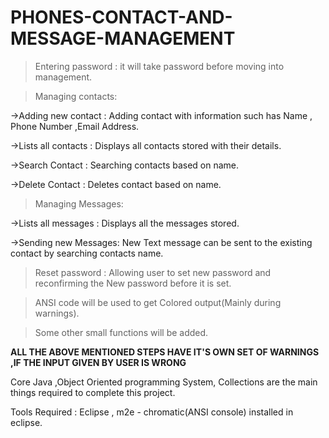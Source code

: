 # PHONES-CONTACT-AND-MESSAGE-MANAGEMENT
>Entering password : it will take password before moving into management.

>Managing contacts:
>
->Adding new contact : Adding contact with information such has Name , Phone Number ,Email Address.

->Lists all contacts : Displays all contacts stored with their details.

->Search Contact : Searching contacts based on name.

->Delete Contact : Deletes contact based on name.

>Managing Messages:
>
->Lists all messages : Displays all the messages stored.

->Sending new Messages: New Text message can be sent to the existing contact by searching contacts name.

>Reset password : Allowing user to set new password and reconfirming the New password before it is set.

> ANSI code will be used to get Colored output(Mainly during warnings).

>Some other small functions will be added.

**ALL THE ABOVE MENTIONED STEPS HAVE IT'S OWN SET OF WARNINGS ,IF THE INPUT GIVEN BY USER IS WRONG**

Core Java ,Object Oriented programming System, Collections are the main things required to complete this project.

Tools Required : Eclipse , m2e - chromatic(ANSI console) installed in eclipse.
